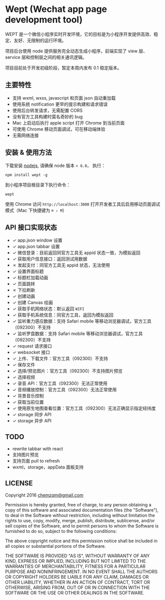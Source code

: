 # Wept (Wechat app page development tool)

WEPT 是一个微信小程序实时开发环境，它的目标是为小程序开发提供高效、稳定、友好、无限制的运行环境。

项目后台使用 node 提供服务完全动态生成小程序，前端实现了 view 层、service
层和控制层之间的相关通讯逻辑。

项目目前处于开发初级阶段，暂定本周内发布 0.1 稳定版本。

## 主要特性

* 支持 wxml, wxss, javascript 和页面 json 自动重加载
* 使用系统 notification 更早的提示构建和请求错误
* 使用后台转发请求，无需配置 CORS
* 没有官方工具构建时莫名奇妙的 bug
* Mac 上启动后执行 apple script 打开 Chrome 到当前页面
* 可使用 Chrome 移动页面调试，可在移动端体验
* 无需网络连接

## 安装 & 使用方法

下载安装 [nodejs](https://nodejs.org), 请确保 node 版本 `> 6.0`， 执行：

    npm install wept -g

到小程序项目根目录下执行命令：

    wept

使用 Chrome 访问 `http://localhost:3000` 打开开发者工具后启用移动页面调试模式（Mac 下快捷键为 `⌘ ⇧ M`）

## API 接口实现状态

* ✓ app.json window 设置
* ✓ app.json tabbar 设置
* ✓ 微信登录：目前返回同官方工具无 appid 状态一致，为模拟返回
* ✓ 获取用户信息接口：返回测试用数据
* ✗ 发起支付：同官方工具无 appid 状态，无法使用
* ✓ 设置界面标题
* ✓ 标题栏加载动画
* ✓ 页面跳转
* ✗ 下拉刷新
* ✓ 创建动画
* ✓ 创建 Canvas 绘画
* ✓ 获取手机网络状态：默认返回 `WIFI`
* ✓ 获取手机系统信息：同官方工具，返回为模拟返回
* ✓ 监听重力感应数据：支持 Safari mobile 等移动浏览器调试，官方工具（092300）不支持
* ✓ 监听罗盘数据：支持 Safari mobile 等移动浏览器调试，官方工具（092300）不支持
* ✓ request 请求接口
* ✓ websocket 接口
* ✓ 上传、下载文件：官方工具（092300）不支持
* ✓ 保存文件
* ✓ 选择/预览图片：官方工具（092300）不支持图片预览
* ✓ 选择视频
* ✓ 录音 API：官方工具（092300）无法正常使用
* ✓ 音频播放控制：官方工具（092300）无法正常使用
* ✓ 背景音乐控制
* ✓ 获取当前位置
* ✓ 使用原生地图查看位置：官方工具（092300）无法正确显示指定经纬度
* ✓ storage 同步 API
* ✓ storage 异步 API

## TODO

* rewrite tabbar with react
* 支持图片预览
* 支持页面 pull to refresh
* wxml，storage，appData 面板支持

## LICENSE

Copyright 2016 chemzqm@gmail.com

Permission is hereby granted, free of charge, to any person obtaining
a copy of this software and associated documentation files (the "Software"),
to deal in the Software without restriction, including without limitation
the rights to use, copy, modify, merge, publish, distribute, sublicense,
and/or sell copies of the Software, and to permit persons to whom the
Software is furnished to do so, subject to the following conditions:

The above copyright notice and this permission notice shall be included
in all copies or substantial portions of the Software.

THE SOFTWARE IS PROVIDED "AS IS", WITHOUT WARRANTY OF ANY KIND,
EXPRESS OR IMPLIED, INCLUDING BUT NOT LIMITED TO THE WARRANTIES
OF MERCHANTABILITY, FITNESS FOR A PARTICULAR PURPOSE AND NONINFRINGEMENT.
IN NO EVENT SHALL THE AUTHORS OR COPYRIGHT HOLDERS BE LIABLE FOR ANY CLAIM,
DAMAGES OR OTHER LIABILITY, WHETHER IN AN ACTION OF CONTRACT,
TORT OR OTHERWISE, ARISING FROM, OUT OF OR IN CONNECTION WITH THE SOFTWARE
OR THE USE OR OTHER DEALINGS IN THE SOFTWARE.
